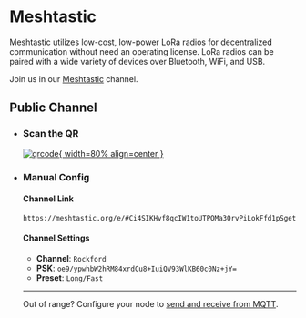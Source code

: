 # Meshtastic

Meshtastic utilizes low-cost, low-power LoRa radios for decentralized communication without need an operating license. LoRa radios can be paired with a wide variety of devices over Bluetooth, WiFi, and USB.

Join us in our [Meshtastic](https://meshtastic.org/docs/introduction/) channel.

## Public Channel

<div class="grid cards" markdown>

-   ### Scan the QR

    [![qrcode](https://image-charts.com/chart?chs=200x200&cht=qr&choe=UTF-8&chof=.svg&chl=https%3A%2F%2Fmeshtastic.org%2Fe%2F%23Ci4SIKHvf8qcIW1toUTPOMa3QrvPiLokFfd1pSgetHNDc_o2GghSb2NrZm9yZDoAEhEIATgBQAVIAVAeWBRoAcgGAQ){ width=80% align=center }](https://meshtastic.org/e/#Ci4SIKHvf8qcIW1toUTPOMa3QrvPiLokFfd1pSgetHNDc_o2GghSb2NrZm9yZDoAEhEIATgBQAVIAVAeWBRoAcgGAQ)

-   ### Manual Config

    #### Channel Link

    ```
    https://meshtastic.org/e/#Ci4SIKHvf8qcIW1toUTPOMa3QrvPiLokFfd1pSgetHNDc_o2GghSb2NrZm9yZDoAEhEIATgBQAVIAVAeWBRoAcgGAQ
    ```

    #### Channel Settings

    * __Channel__: `Rockford`
    * __PSK__: `oe9/ypwhbW2hRM84xrdCu8+IuiQV93WlKB60c0Nz+jY=` 
    * __Preset__: `Long/Fast`

    ---

    Out of range? Configure your node to [send and receive from MQTT](mqtt.md).

</div>

